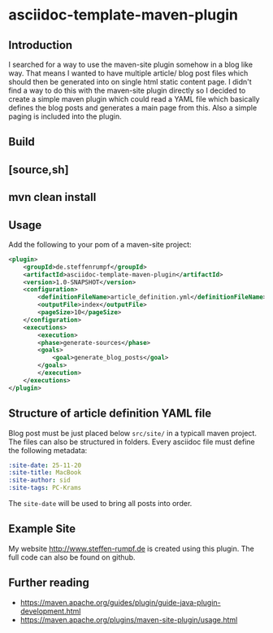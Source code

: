 # asciidoc-template-maven-plugin

## Introduction

I searched for a way to use the maven-site plugin somehow in a blog like way. That means I wanted to have multiple article/ blog post files which should then be generated into on single html static content page. I didn't find a way to do this with the maven-site plugin directly so I decided to create a simple maven plugin which could read a YAML file which basically defines the blog posts and generates a main page from this. Also a simple paging is included into the plugin.

## Build

[source,sh]
----
mvn clean install
----

## Usage

Add the following to your pom of a maven-site project:

```xml
<plugin>
    <groupId>de.steffenrumpf</groupId>
    <artifactId>asciidoc-template-maven-plugin</artifactId>
    <version>1.0-SNAPSHOT</version>
    <configuration>
        <definitionFileName>article_definition.yml</definitionFileName>
        <outputFile>index</outputFile>
        <pageSize>10</pageSize>
    </configuration>
    <executions>
        <execution>
        <phase>generate-sources</phase>
        <goals>
            <goal>generate_blog_posts</goal>
        </goals>
        </execution>
    </executions>
</plugin>
```

## Structure of article definition YAML file

Blog post must be just placed below `src/site/` in a typicall maven project. The files can also be structured in folders. Every asciidoc file must define the following metadata:

```yaml
:site-date: 25-11-20
:site-title: MacBook
:site-author: sid
:site-tags: PC-Krams
```
The `site-date` will be used to bring all posts into order.

## Example Site

My website http://www.steffen-rumpf.de is created using this plugin. The full code can also be found on github.

## Further reading

- https://maven.apache.org/guides/plugin/guide-java-plugin-development.html
- https://maven.apache.org/plugins/maven-site-plugin/usage.html